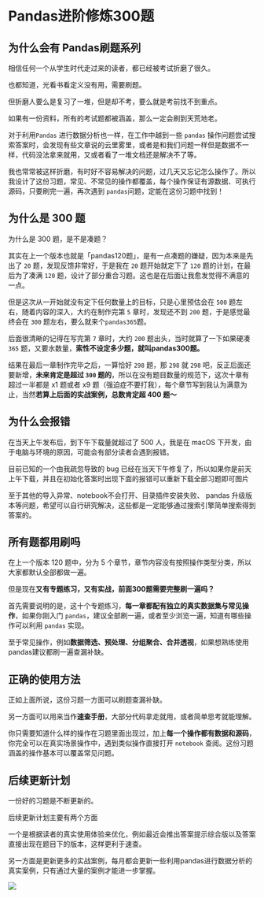 # Pandas进阶修炼300题

## 为什么会有 Pandas刷题系列

相信任何一个从学生时代走过来的读者，都已经被考试折磨了很久。

也都知道，光看书看定义没有用，需要刷题。

但折磨人要么是复习了一堆，但是却不考，要么就是考前找不到重点。

如果有一份资料，所有的考试题都被涵盖，那么一定会刷到天荒地老。

对于利用`Pandas` 进行数据分析也一样，在工作中越到一些 `pandas` 操作问题尝试搜索答案时，会发现有些文章说的云里雾里，或者是和我们问题一样但是数据不一样，代码没法拿来就用，又或者看了一堆文档还是解决不了等。

我也常常被这样折磨，有时好不容易解决的问题，过几天又忘记怎么操作了。所以我设计了这份习题，常见、不常见的操作都覆盖，每个操作保证有源数据、可执行源码，只要刷完一遍，再次遇到 `pandas`问题，定能在这份习题中找到！

## 为什么是 300 题
为什么是 300 题，是不是凑题？

其实在上一个版本也就是「pandas120题」，是有一点凑题的嫌疑，因为本来是先出了 `20` 题，发现反馈非常好，于是我在 `20` 题开始就定下了 `120` 题的计划，在最后为了凑满 `120` 题，设计了部分重合习题。这也是在后面让我愈发觉得不满意的一点。

但是这次从一开始就没有定下任何数量上的目标，只是心里预估会在 `500` 题左右，随着内容的深入，大约在制作完第 `5` 章时，发现还不到 `200` 题，于是感觉最终会在 `300` 题左右，要么就来个`pandas365`题。

后面很清晰的记得在写完第 `7` 章时，大约 `200` 题出头，当时就算了一下如果硬凑 `365` 题，又要水数量，**索性不设定多少题，就叫pandas300题。**

结果在最后一章制作完毕之后，一算恰好 `298` 题，那 `298` 就 `298` 吧，反正后面还要新增，**未来肯定是超过 `300` 题的**，所以在没有题目数量的规范下，这次十章有超过一半都是 x1 题或者 x9 题（强迫症不要打我），每个章节写到我认为满意为止，当然**若算上后面的实战案例，总数肯定超 400 题～**
## 为什么会报错
在当天上午发布后，到下午下载量就超过了 500 人，我是在 macOS 下开发，由于电脑与环境的原因，可能会有部分读者会遇到报错。

目前已知的一个由我疏忽导致的 bug 已经在当天下午修复了，所以如果你是前天上午下载，并且在初始化答案时出现下面的报错可以重新下载全部习题即可图片

至于其他的导入异常、notebook不会打开、目录插件安装失败、 pandas 升级版本等问题，希望可以自行研究解决，这些都是一定能够通过搜索引擎简单搜索得到答案的。

## 所有题都用刷吗

在上一个版本 120 题中，分为 5 个章节，章节内容没有按照操作类型分类，所以大家都默认全部都做一遍。

但是现在**又有专题练习，又有实战，前面300题需要完整刷一遍吗？**

首先需要说明的是，这十个专题练习，**每一章都配有独立的真实数据集与常见操作**，如果你刚入门 `pandas`，建议全部刷一遍，或者至少浏览一遍，知道有哪些操作可以利用 `pandas` 实现。

至于常见操作，例如**数据筛选、预处理、分组聚合、合并透视**，如果想熟练使用pandas建议都刷一遍查漏补缺。

## 正确的使用方法

正如上面所说，这份习题一方面可以刷题查漏补缺。

另一方面可以用来当作**速查手册**，大部分代码拿走就用，或者简单思考就能理解。

你只需要知道什么样的操作在习题里面出现过，加上**每一个操作都有数据和源码**，你完全可以在真实场景操作中，遇到类似操作直接打开 `notebook` 查阅。这份习题涵盖的操作基本可以覆盖常见问题。
## 后续更新计划
一份好的习题是不断更新的。

后续更新计划主要有两个方面

一个是根据读者的真实使用体验来优化，例如最近会推出答案提示综合版以及答案直接出现在题目下的版本，这样更利于速查。

另一方面是更新更多的实战案例，每月都会更新一些利用pandas进行数据分析的真实案例，只有通过大量的案例才能进一步掌握。

![](http://liuzaoqi.oss-cn-beijing.aliyuncs.com/2021/09/16/16317972442543.jpg?域名/sample.jpg?x-oss-process=style/stylename)
